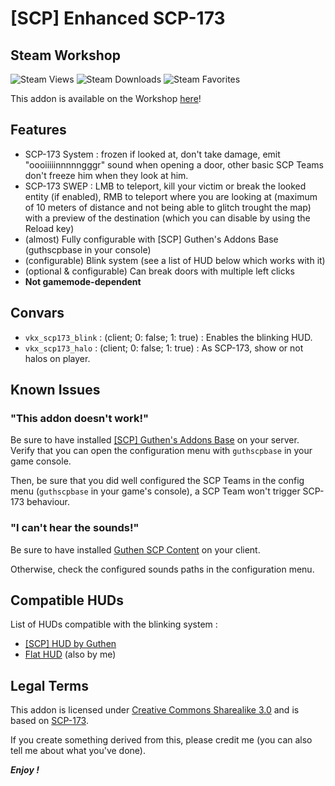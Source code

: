 # [SCP] Enhanced SCP-173

## Steam Workshop
![Steam Views](https://img.shields.io/steam/views/1785073622?color=red&style=for-the-badge)
![Steam Downloads](https://img.shields.io/steam/downloads/1785073622?color=red&style=for-the-badge)
![Steam Favorites](https://img.shields.io/steam/favorites/1785073622?color=red&style=for-the-badge)

This addon is available on the Workshop [here](https://steamcommunity.com/sharedfiles/filedetails/?id=1785073622)!

## Features
+ SCP-173 System : frozen if looked at, don't take damage, emit "oooiiiiinnnnngggr" sound when opening a door, other basic SCP Teams don't freeze him when they look at him.
+ SCP-173 SWEP : LMB to teleport, kill your victim or break the looked entity (if enabled), RMB to teleport where you are looking at (maximum of 10 meters of distance and not being able to glitch trought the map) with a preview of the destination (which you can disable by using the Reload key)
+ (almost) Fully configurable with [SCP] Guthen's Addons Base (guthscpbase in your console)
+ (configurable) Blink system (see a list of HUD below which works with it)
+ (optional & configurable) Can break doors with multiple left clicks
+ **Not gamemode-dependent** 

## Convars
+ `vkx_scp173_blink` : (client; 0: false; 1: true) : Enables the blinking HUD.
+ `vkx_scp173_halo` : (client; 0: false; 1: true) : As SCP-173, show or not halos on player.

## Known Issues
### "This addon doesn't work!"
Be sure to have installed [[SCP] Guthen's Addons Base](https://steamcommunity.com/sharedfiles/filedetails/?id=2139692777) on your server. Verify that you can open the configuration menu with `guthscpbase` in your game console.

Then, be sure that you did well configured the SCP Teams in the config menu (`guthscpbase` in your game's console), a SCP Team won't trigger SCP-173 behaviour.

### "I can't hear the sounds!"
Be sure to have installed [Guthen SCP Content](https://steamcommunity.com/workshop/filedetails/?id=1673048305) on your client.

Otherwise, check the configured sounds paths in the configuration menu. 


## Compatible HUDs
List of HUDs compatible with the blinking system :
+ [[SCP] HUD by Guthen](https://steamcommunity.com/sharedfiles/filedetails/?id=1613150311)
+ [Flat HUD](https://steamcommunity.com/sharedfiles/filedetails/?id=2293300406) (also by me)

## Legal Terms
This addon is licensed under [Creative Commons Sharealike 3.0](https://creativecommons.org/licenses/by-sa/3.0/) and is based on [SCP-173](http://scp-wiki.wikidot.com/scp-173).

If you create something derived from this, please credit me (you can also tell me about what you've done).

***Enjoy !***

